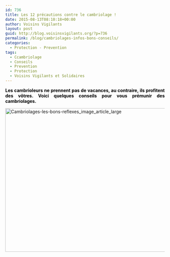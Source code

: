 ```yaml
---
id: 736
title: Les 12 précautions contre le cambriolage !
date: 2015-08-13T08:10:18+00:00
author: Voisins Vigilants
layout: post
guid: http://blog.voisinsvigilants.org/?p=736
permalink: /blog/cambriolages-infos-bons-conseils/
categories:
  - Protection - Prevention
tags:
  - Ccambriolage
  - Conseils
  - Prevention
  - Protection
  - Voisins Vigilants et Solidaires
---
```

<p style="text-align: justify;">
  <strong style="color: #000000;">Les cambrioleurs ne prennent pas de vacances, au contraire, ils profitent des vôtres. Voici quelques conseils pour vous prémunir des cambriolages.</strong>
</p>

<p style="text-align: justify;">
  <a href="http://blog.voisinsvigilants.org/wp-content/uploads/2015/08/Cambriolages-les-bons-reflexes_image_article_large.jpg"><img class="aligncenter  wp-image-737" src="http://blog.voisinsvigilants.org/wp-content/uploads/2015/08/Cambriolages-les-bons-reflexes_image_article_large.jpg" alt="Cambriolages-les-bons-reflexes_image_article_large" width="692" height="453" /></a>
</p>

<h2 style="text-align: justify;">
</h2>
